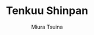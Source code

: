 --- 
slug: "tenkuu-shinpan"
title: "Tenkuu Shinpan"
publishdate: "2018-12-29"
src: "https://365manga.net/manga/tenkuu-shinpan"
author: "Miura Tsuina"
image: "https://data.365manga.net/images/thumbnails/32634-tenkuu-shinpan.jpg"
tags: ["Action","Adult","Adventure","Comedy","Horror","Mature","Mystery","Shounen","Shounen ai"]
chapters: ["]
chapterlinks: ["]
description: "Tenkuu Shinpan summary:
Read Tenkuu Shinpan Manga
Tenkuu Shinpan Manga (Tenkuu Shinpan, lit. Highrise Invasion) is a manga series written by Miura Tsuina and illustrated by Oba Takahiro.
High-school-girl Yuri unexpectedly finds herself to the roof top of a highrise building. She is trapped in a weird world surrounded by sky-scrapers, in which a masked guy split a guy's head with the ax open before her eyes.
 
The first writer of 'Ajin', Tsuina Miura operates in cooperation with Takahiro Oba, the artist of 'Carton!', to bring-you this skyscraper suspense that is thrilling!
Tenkuu Shinpan Manga
Main chartacter in Tenkuu Shinpan Manga 
Yuri Honjo is the primary character of Tenkuu Shinpan manga. Yuri unexpectedly finds herself in an area having an ax and a dead guy -wielding killer right from a horror-movie. There is no way out going down, therefore she does not have any choice however to to perform to the roof top where she recognizes she is not even in Tokyo any-more but someplace that is filled with skyscrapers. There is no one else there with the exception of the killer and her, although she manages to con Tact her brother, Rika Honjo, who offers her some details about the 'planet' they are in. Decided to get back with her brother, rope bridges that link one skyscraper to another are crossed by Yuri. But it is not just the peak that she must be concerned about.
Other manga: 
+ Read Liar Game manga
+ Akame ga Kill manga"
---